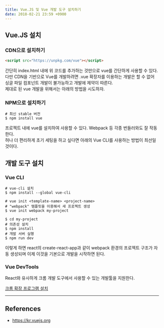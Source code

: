 ```yaml
---
title: Vue.JS 및 Vue 개발 도구 설치하기
date: 2018-02-21 23:59 +0900
---
```


## Vue.JS 설치



### CDN으로 설치하기

```html
<script src="https://unpkg.com/vue"></script>
```

간단히 index.html 내에 위 코드를 추가하는 것만으로 vue를 간단하게 사용할 수 있다.  
다만 CDN을 기반으로 Vue를 개발하려면 .vue 확장자를 이용하는 개발은 할 수 없어 싱글 파일 컴포넌트 개발이 불가능하고 개발에 제약이 따른다.  
제대로 된 vue 개발을 위해서는 아래의 방법을 시도하자.

### NPM으로 설치하기

```shell
# 최신 stable 버전
$ npm install vue
```

프로젝트 내에 vue를 설치하여 사용할 수 있다. Webpack 등 각종 번들러와도 잘 작동한다.  
허나 더 편리하게 초기 세팅을 하고 싶다면 아래의 Vue CLI를 사용하는 방법이 최선일 것이다.


## 개발 도구 설치


### Vue CLI

```shell
# vue-cli 설치
$ npm install --global vue-cli

# vue init <template-name> <project-name>
# "webpack" 템플릿을 이용해서 새 프로젝트 생성
$ vue init webpack my-project

$ cd my-project
# 의존성 설치
$ npm install
# 개발 서버 실행
$ npm run dev
```

이렇게 하면 react의 create-react-app과 같이 webpack 환경의 프로젝트 구조가 자동 생성되며 이제 이것을 기본으로 개발을 시작하면 된다.


### Vue DevTools

React와 유사하게 크롬 개발 도구에서 사용할 수 있는 개발툴을 지원한다.

[크롬 확장 프로그램 설치](https://chrome.google.com/webstore/detail/vuejs-devtools/nhdogjmejiglipccpnnnanhbledajbpd)

---

## References
- https://kr.vuejs.org
